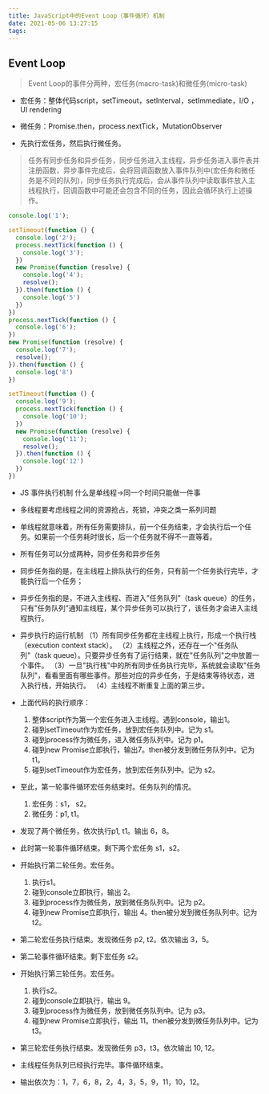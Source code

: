 ```yaml
---
title: JavaScript中的Event Loop（事件循环）机制
date: 2021-05-06 13:27:15
tags:
---
```


## Event Loop
> Event Loop的事件分两种，宏任务(macro-task)和微任务(micro-task)

- 宏任务：整体代码script，setTimeout，setInterval，setImmediate，I/O ，UI rendering
- 微任务：Promise.then，process.nextTick，MutationObserver

- 先执行宏任务，然后执行微任务。

> 任务有同步任务和异步任务，同步任务进入主线程，异步任务进入事件表并注册函数，异步事件完成后，会将回调函数放入事件队列中(宏任务和微任务是不同的队列)，同步任务执行完成后，会从事件队列中读取事件放入主线程执行，回调函数中可能还会包含不同的任务，因此会循环执行上述操作。

```js
console.log('1');

setTimeout(function () {
  console.log('2');
  process.nextTick(function () {
    console.log('3');
  })
  new Promise(function (resolve) {
    console.log('4');
    resolve();
  }).then(function () {
    console.log('5')
  })
})
process.nextTick(function () {
  console.log('6');
})
new Promise(function (resolve) {
  console.log('7');
  resolve();
}).then(function () {
  console.log('8')
})

setTimeout(function () {
  console.log('9');
  process.nextTick(function () {
    console.log('10');
  })
  new Promise(function (resolve) {
    console.log('11');
    resolve();
  }).then(function () {
    console.log('12')
  })
})
```

- JS 事件执行机制 什么是单线程->同一个时间只能做一件事
- 多线程要考虑线程之间的资源抢占，死锁，冲突之类一系列问题
- 单线程就意味着，所有任务需要排队，前一个任务结束，才会执行后一个任务。如果前一个任务耗时很长，后一个任务就不得不一直等着。
- 所有任务可以分成两种，同步任务和异步任务
- 同步任务指的是，在主线程上排队执行的任务，只有前一个任务执行完毕，才能执行后一个任务；
- 异步任务指的是，不进入主线程、而进入”任务队列”（task queue）的任务，只有”任务队列”通知主线程，某个异步任务可以执行了，该任务才会进入主线程执行。

- 异步执行的运行机制
  （1）所有同步任务都在主线程上执行，形成一个执行栈（execution context stack）。
  （2）主线程之外，还存在一个"任务队列"（task queue）。只要异步任务有了运行结果，就在"任务队列"之中放置一个事件。
  （3）一旦"执行栈"中的所有同步任务执行完毕，系统就会读取"任务队列"，看看里面有哪些事件。那些对应的异步任务，于是结束等待状态，进入执行栈，开始执行。
  （4）主线程不断重复上面的第三步。

- 上面代码的执行顺序：
  1. 整体script作为第一个宏任务进入主线程。遇到console，输出1。
  2. 碰到setTimeout作为宏任务，放到宏任务队列中。记为 s1。
  3. 碰到process作为微任务，进入微任务队列中。记为 p1。
  4. 碰到new Promise立即执行，输出7。then被分发到微任务队列中。记为 t1。
  5. 碰到setTimeout作为宏任务，放到宏任务队列中。记为 s2。

- 至此，第一轮事件循环宏任务结束时。任务队列的情况。
  1. 宏任务：s1， s2。
  2. 微任务：p1, t1。

- 发现了两个微任务，依次执行p1, t1。输出 6，8。
- 此时第一轮事件循环结束。剩下两个宏任务 s1，s2。

- 开始执行第二轮任务。宏任务。
  1. 执行s1。
  2. 碰到console立即执行，输出 2。
  3. 碰到process作为微任务，放到微任务队列中。记为 p2。
  4. 碰到new Promise立即执行，输出 4。then被分发到微任务队列中。记为 t2。

- 第二轮宏任务执行结束。发现微任务 p2, t2。依次输出 3，5。
- 第二轮事件循环结束。剩下宏任务 s2。

- 开始执行第三轮任务。宏任务。
  1. 执行s2。
  2. 碰到console立即执行，输出 9。
  3. 碰到process作为微任务，放到微任务队列中。记为 p3。
  4. 碰到new Promise立即执行，输出 11。then被分发到微任务队列中。记为 t3。

- 第三轮宏任务执行结束。发现微任务 p3，t3。依次输出 10, 12。
- 主线程任务队列已经执行完毕。事件循环结束。

- 输出依次为：1，7，6，8，2，4，3，5，9，11，10，12。
